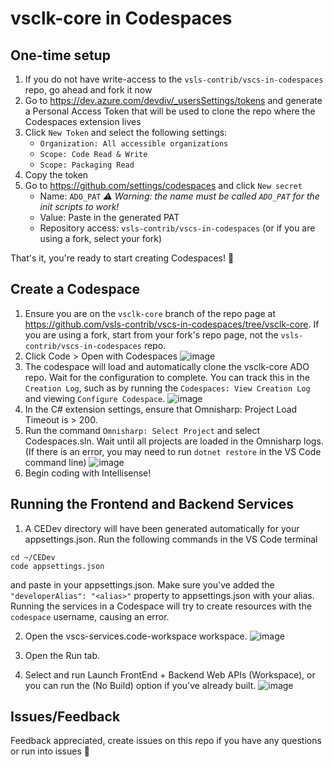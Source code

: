 # vsclk-core in Codespaces
## One-time setup
1. If you do not have write-access to the `vsls-contrib/vscs-in-codespaces` repo, go ahead and fork it now
1. Go to https://dev.azure.com/devdiv/_usersSettings/tokens and generate a Personal Access Token that will be used to clone the repo where the Codespaces extension lives
1. Click `New Token` and select the following settings:
    * `Organization: All accessible organizations`
    * `Scope: Code Read & Write`
    * `Scope: Packaging Read`
1. Copy the token
1. Go to https://github.com/settings/codespaces and click `New secret`
    * Name: `ADO_PAT` _:warning: Warning: the name must be called `ADO_PAT` for the init scripts to work!_
    * Value: Paste in the generated PAT
    * Repository access: `vsls-contrib/vscs-in-codespaces` (or if you are using a fork, select your fork)
    
That's it, you're ready to start creating Codespaces! :rocket:

## Create a Codespace
1. Ensure you are on the `vsclk-core` branch of the repo page at https://github.com/vsls-contrib/vscs-in-codespaces/tree/vsclk-core. If you are using a fork, start from your fork's repo page, not the `vsls-contrib/vscs-in-codespaces` repo.
1. Click Code > Open with Codespaces
![image](https://user-images.githubusercontent.com/33612256/101836197-cb767700-3af1-11eb-9a61-ce64a2f7ea0e.png)
1. The codespace will load and automatically clone the vsclk-core ADO repo. Wait for the configuration to complete. You can track this in the `Creation Log`, such as by running the `Codespaces: View Creation Log` and viewing `Configure Codespace`.
![image](https://user-images.githubusercontent.com/746020/101095940-99a26500-3573-11eb-8bf1-1ae14d2d8dd1.png)
1. In the C# extension settings, ensure that Omnisharp: Project Load Timeout is > 200.
1. Run the command `Omnisharp: Select Project` and select Codespaces.sln. Wait until all projects are loaded in the Omnisharp logs. (If there is an error, you may need to run `dotnet restore` in the VS Code command line)
![image](https://user-images.githubusercontent.com/33612256/101835693-01672b80-3af1-11eb-97d7-a5bda056f9d3.png)
1. Begin coding with Intellisense!

## Running the Frontend and Backend Services
1. A CEDev directory will have been generated automatically for your appsettings.json. Run the following commands in the VS Code terminal
```
cd ~/CEDev
code appsettings.json
```
and paste in your appsettings.json. Make sure you've added the `"developerAlias": "<alias>"` property to appsettings.json with your alias. Running the services in a Codespace will try to create resources with the `codespace` username, causing an error.

2. Open the vscs-services.code-workspace workspace.
![image](https://user-images.githubusercontent.com/33612256/102133534-3e9a2900-3e23-11eb-9cfa-31bf294b78e8.png)

3. Open the Run tab.

4. Select and run Launch FrontEnd + Backend Web APIs (Workspace), or you can run the (No Build) option if you've already built.
![image](https://user-images.githubusercontent.com/33612256/102133636-67bab980-3e23-11eb-846d-831e2496c0ad.png)

## Issues/Feedback

Feedback appreciated, create issues on this repo if you have any questions or run into issues 🤗
